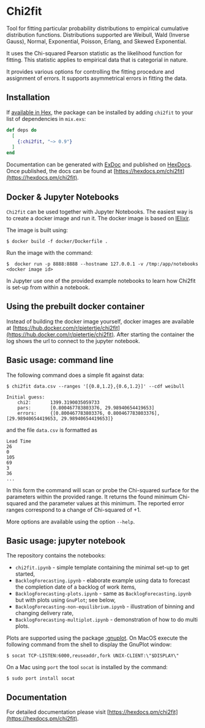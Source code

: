 # Chi2fit

Tool for fitting particular probability distributions to empirical cumulative distribution functions.
Distributions supported are Weibull, Wald (Inverse Gauss), Normal, Exponential, Poisson, Erlang, and Skewed Exponential.

It uses the Chi-squared Pearson statistic as the likelihood function for fitting. This statistic applies to
empirical data that is categorial in nature.

It provides various options for controlling the fitting procedure and assignment of errors. It supports asymmetrical
errors in fitting the data.

## Installation

If [available in Hex](https://hex.pm/docs/publish), the package can be installed
by adding `chi2fit` to your list of dependencies in `mix.exs`:

```elixir
def deps do
  [
    {:chi2fit, "~> 0.9"}
  ]
end
```

Documentation can be generated with [ExDoc](https://github.com/elixir-lang/ex_doc)
and published on [HexDocs](https://hexdocs.pm). Once published, the docs can
be found at [https://hexdocs.pm/chi2fit](https://hexdocs.pm/chi2fit).

## Docker & Jupyter Notebooks

`Chi2fit` can be used together with Jupyter Notebooks. The easiest way is to create a docker image and run it.
The docker image is based on [IElixir](https://github.com/pprzetacznik/IElixir).

The image is built using:

```shell
$ docker build -f docker/Dockerfile .
```

Run the image with the command:

```shell
$  docker run -p 8888:8888 --hostname 127.0.0.1 -v /tmp:/app/notebooks <docker image id>
```

In Jupyter use one of the provided example notebooks to learn how Chi2fit is set-up from within a notebook.

## Using the prebuilt docker container

Instead of building the docker image yourself, docker images are available at [https://hub.docker.com/r/pietertje/chi2fit](https://hub.docker.com/r/pietertje/chi2fit). After starting the container the log
shows the url to connect to the jupyter notebook.

## Basic usage: command line

The following command does a simple fit against data:

```shell
$ chi2fit data.csv --ranges '[{0.8,1.2},{0.6,1.2}]' --cdf weibull

Initial guess:
    chi2:		1399.3190035059733
    pars:		[0.800467783803376, 29.98940654419653]
    errors:		{[0.800467783803376, 0.800467783803376], [29.98940654419653, 29.98940654419653]}
```

and the file `data.csv` is formatted as

```
Lead Time
26
0
105
69
3
36
...
```

In this form the command will scan or probe the Chi-squared surface for the parameters within the provided range. It returns the found
minimum Chi-squared and the parameter values at this minimum. The reported error ranges correspond to a change of Chi-squared of +1.

More options are available using the option `--help`.

## Basic usage: jupyter notebook

The repository contains the notebooks:

* `chi2fit.ipynb` - simple template containing the minimal set-up to get started,
* `BacklogForecasting.ipynb` - elaborate example using data to forecast the completion date of a backlog of work items,
* `BacklogForecasting-plots.ipynb` - same as `BacklogForecasting.ipynb` but with plots using `GnuPlot`; see below,
* `BacklogForecasting-non-equilibrium.ipynb` - illustration of binning and changing delivery rate,
* `BacklogForecasting-multiplot.ipynb` - demonstration of how to do multi plots.

Plots are supported using the package [:gnuplot](https://hex.pm/packages/gnuplot).
On MacOS execute the following command from the shell to display the GnuPlot window:

```shell
$ socat TCP-LISTEN:6000,reuseaddr,fork UNIX-CLIENT:\"$DISPLAY\"
```

On a Mac using `port` the tool `socat` is installed by the command:

```shell
$ sudo port install socat
```  
## Documentation

For detailed documentation please visit [https://hexdocs.pm/chi2fit](https://hexdocs.pm/chi2fit).
